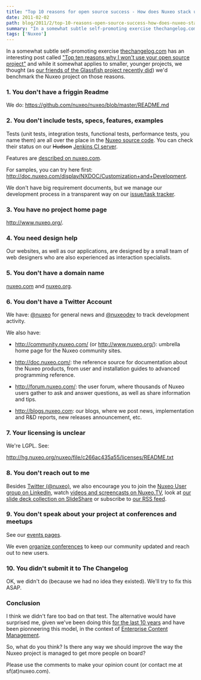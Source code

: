 ```yaml
---
title: "Top 10 reasons for open source success - How does Nuxeo stack up?"
date: 2011-02-02
path: blog/2011/2/top-10-reasons-open-source-success-how-does-nuxeo-stack-up
summary: "In a somewhat subtle self-promoting exercise thechangelog.com has an interesting post called \"Top ten reasons why I won't use your open source project\" and while it somewhat applies to smaller, younger projects, we thought (as our friends of the Glassfish project recently did) we'd benchmark the Nuxeo project on those reasons."
tags: ['Nuxeo']
---
```


In a somewhat subtle self-promoting exercise <a href="http://thechangelog.com">thechangelog.com</a>
has an interesting post called <a href="http://thechangelog.com/post/3032074343/top-ten-reasons-why-i-wont-use-your-open-source-project">"Top ten reasons why I won't use your open source
project"</a> and while it somewhat applies to smaller, younger projects, we
thought (as <a href="http://blogs.sun.com/theaquarium/entry/top_10_reasons_for_open">our friends of the Glassfish project recently did</a>) we'd benchmark the
Nuxeo project on those reasons.</p>

<!-- more -->

<h3>1. You don't have a friggin Readme</h3>

We do: <a href="https://github.com/nuxeo/nuxeo/blob/master/README.md">https://github.com/nuxeo/nuxeo/blob/master/README.md</a>

<h3>2. You don't include tests, specs, features, examples</h3>

Tests (unit tests, integration tests, functional tests, performance tests, you name them) are all over the place in the <a href="https://doc.nuxeo.com/display/CORG/Getting+the+Nuxeo+source+code">Nuxeo source code</a>. You can check their status on our <strike>Hudson</strike> <a href="http://qa.nuxeo.org/">Jenkins CI server</a>.

Features are <a href="http://www.nuxeo.com/en/products/ep">described on nuxeo.com</a>.

For samples, you can try here first: <a href="http://doc.nuxeo.com/display/NXDOC/Customization+and+Development">http://doc.nuxeo.com/display/NXDOC/Customization+and+Development</a>.

We don't have big requirement documents, but we manage our development process in a transparent way on our <a href="http://jira.nuxeo.org/">issue/task tracker</a>.

<h3>3. You have no project home page</h3>

<a href="http://www.nuxeo.org/">http://www.nuxeo.org/</a>.

<h3>4. You need design help</h3>

Our websites, as well as our applications, are designed by a small team of web designers who are also experienced as interaction specialists.

<h3>5. You don't have a domain name</h3>

<a href="http://www.nuxeo.com/">nuxeo.com</a> and <a href="http://www.nuxeo.org/">nuxeo.org</a>.

<h3>6. You don't have a Twitter Account</h3>

We have: <a href="http://twitter.com/nuxeo">@nuxeo</a> for general news and <a href="http://twitter.com/nuxeodev">@nuxeodev</a> to track development activity.

We also have:

<ul>

<li><p><a href="http://community.nuxeo.com/">http://community.nuxeo.com/</a> (or <a href="http://www.nuxeo.org/">http://www.nuxeo.org/</a>): umbrella home page for the Nuxeo community sites.</p></li>

<li><p><a href="http://doc.nuxeo.com/">http://doc.nuxeo.com/</a>: the reference source for documentation about the Nuxeo products, from user and installation guides to advanced programming reference.</p></li>

<li><p><a href="http://forum.nuxeo.com/">http://forum.nuxeo.com/</a>: the user forum, where thousands of Nuxeo users gather to ask and answer questions, as well as share information and tips.</p></li>

<li><p><a href="http://blogs.nuxeo.com">http://blogs.nuxeo.com</a>: our blogs, where we post news, implementation and R&amp;D reports, new releases announcement, etc.</p></li>

</ul>

<h3>7. Your licensing is unclear</h3>

We're LGPL. See:

<a href="http://hg.nuxeo.org/nuxeo/file/c266ac435a55/licenses/README.txt">http://hg.nuxeo.org/nuxeo/file/c266ac435a55/licenses/README.txt</a>

<h3>8. You don't reach out to me</h3>

Besides <a href="http://twitter.com/nuxeo">Twitter (@nuxeo)</a>, we also encourage you to join the <a href="http://www.linkedin.com/groups?mostPopular=&amp;gid=43314">Nuxeo User group on LinkedIn</a>, watch <a href="https://www.youtube.com/nuxeo/">videos and screencasts on Nuxeo.TV</a>, look at <a href="http://www.slideshare.net/nuxeo/presentations">our slide deck collection on SlideShare</a> or subscribe to <a href="http://community.nuxeo.com/rss">our RSS feed</a>.

<h3>9. You don't speak about your project at conferences and meetups</h3>

See our <a href="http://www.nuxeo.com/en/about/events">events pages</a>.

We even <a href="http://www.nuxeo.com/en/about/events/nuxeoworld2010">organize conferences</a> to keep our community updated and reach out to new users.

<h3>10. You didn't submit it to The Changelog</h3>

OK, we didn't do (because we had no idea they existed). We'll try to fix this ASAP.

<h3>Conclusion</h3>

I think we didn't fare too bad on that test. The alternative would have surprised me, given we've been doing this <a href="http://www.nuxeo.com/en/about/choose-nuxeo">for the last 10 years</a> and have been pionneering this model, in the context of <a href="http://www.nuxeo.com/en">Enterprise Content Management</a>.

So, what do you think? Is there any way we should improve the way the Nuxeo project is managed to get more people on board?

Please use the comments to make your opinion count (or contact me at sf(at)nuxeo.com).

